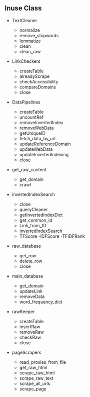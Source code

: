 ## Inuse Class

- TextCleaner
	- normalize
	- remove_stopwords
	- lemmatize
	- clean
	- clean_raw
	
- LinkCheckers
	- createTable
	- alreadyScrape
	- checkAccessibility
	- compareDomains
	- close
	
- DataPipelines
	- createTable
	- uncountRef
	- removeInvertedIndex
	- removeWebData
	- getUniqueID
	- fetch_data_by_url
	- updateReferenceDomain
	- updateWebData
	- updateInvertedIndexing
	- close
	
- get_raw_content
	- get_domain
	- crawl
	
- invertedIndexSearch
	- close
	- queryCleaner
	- getInvertedIndexDict
	- get_common_id
	- Link_from_ID
	- invertedIndexSearch
	- TFScore
	-IDFScore
	-TFIDFRank
	
- raw_database
	- get_row
	- delete_row
	- close
	
- main_database
	- get_domain
	- updateLink
	- removeData
	- word_frequency_dict
	
- rawKeeper
	- createTable
	- insertRaw
	- removeRaw
	- checkRaw
	- close
	
- pageScrapers
	- read_proxies_from_file
	- get_raw_html
	- scrape_raw_html
	- scrape_raw_text
	- scrape_all_urls
	- scrape_page
